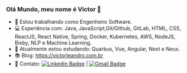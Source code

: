 ### Olá Mundo, meu nome é Victor 👋

- 🔭 Estou trabalhando como Engenheiro Software. 
- :computer: Experiência com: Java, JavaScript,Git/Github, GitLab, HTML, CSS, ReactJS, React Native, Spring, Docker, Kubernetes, AWS, NodeJS, Bixby, NLP e Machine Learning.
- 🌱 Atualmente estou estudando: Quarkus, Vue, Angular, Next e Neux.
- 📚 Blog: https://victorleandro.com.br
- 💬 Contato: [![Linkedin Badge](https://img.shields.io/badge/-victorleandroof-blue?style=flat-square&logo=Linkedin&logoColor=white&link=https://www.linkedin.com/in/victorleandroof/)](https://www.linkedin.com/in/victorleandroof/) 
| 
[![Gmail Badge](https://img.shields.io/badge/-victorleandroof@gmail.com-c14438?style=flat-square&logo=Gmail&logoColor=white&link=mailto:victorleandroof@gmail.com)](mailto:victorleandroof@gmail.com)



